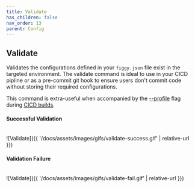 ```yaml
---
title: Validate
has_children: false
nav_order: 13
parent: Config
---
```


## Validate

Validates the configurations defined in your `figgy.json` file exist in the targeted environment. The validate command
is ideal to use in your CICD pipline or as a pre-commit git hook to ensure users don't commit code without storing
their required configurations. 

This command is extra-useful when accompanied by the [--profile](/docs/commands/flags/profile.html) flag during [CICD builds](/docs/user-guides/how-to/cicd-validation.html).


#### Successful Validation
<br/>![Validate]({{ '/docs/assets/images/gifs/validate-success.gif' | relative-url }})<br/>



#### Validation Failure
<br/>![Validate]({{ '/docs/assets/images/gifs/validate-fail.gif' | relative-url }})<br/>
